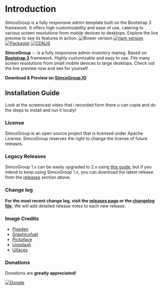 # Introduction

SimcoGroup is a fully responsive admin template built on the Bootstrap 3 framework. It offers high customizability and ease of use, catering to various screen resolutions from mobile devices to desktops. Explore the live preview to see its features in action.
![Bower version](https://img.shields.io/bower/v/SimcoGroup.svg)
[![npm version](https://img.shields.io/npm/v/admin-lte.svg)](https://www.npmjs.com/package/admin-lte)
[![Packagist](https://img.shields.io/packagist/v/almasaeed2010/SimcoGroup.svg)](https://packagist.org/packages/almasaeed2010/SimcoGroup)
[![CDNJS](https://img.shields.io/cdnjs/v/admin-lte.svg)](https://cdnjs.com/libraries/admin-lte)

**SimcoGroup** -- is a fully responsive admin inventory maneg. Based on **[Bootstrap 3](https://github.com/twbs/bootstrap)** framework. Highly customizable and easy to use. Fits many screen resolutions from small mobile devices to large desktops. Check out the live preview now and see for yourself.

**Download & Preview on [SimcoGroup.IO](https://SimcoGroup.io)**

## Installation Guide

Look at the screencast video that i recorded form there u can copie and do the steps to install and run it localy!

### License

SimcoGroup is an open source project that is licensed under Apache License. SimcoGroup
reserves the right to change the license of future releases.

### Legacy Releases

SimcoGroup 1.x can be easily upgraded to 2.x using [this guide](https://SimcoGroup.io/themes/SimcoGroup/documentation/index.html#upgrade), but if you intend to keep using SimcoGroup 1.x, you can download the latest release from the [releases](https://github.com/almasaeed2010/SimcoGroup/releases) section above.

### Change log

**For the most recent change log, visit the [releases page](https://github.com/almasaeed2010/SimcoGroup/releases) or the [changelog file](https://github.com/almasaeed2010/SimcoGroup/blob/master/changelog.md).** We will add detailed release notes to each new release.

### Image Credits

-   [Pixeden](http://www.pixeden.com/psd-web-elements/flat-responsive-showcase-psd)
-   [Graphicsfuel](http://www.graphicsfuel.com/2013/02/13-high-resolution-blur-backgrounds/)
-   [Pickaface](http://pickaface.net/)
-   [Unsplash](https://unsplash.com/)
-   [Uifaces](http://uifaces.com/)

### Donations

Donations are **greatly appreciated!**

[![Donate](https://www.paypalobjects.com/en_US/i/btn/btn_donateCC_LG.gif "SimcoGroup Presentation")](https://www.paypal.com/cgi-bin/webscr?cmd=_s-xclick&hosted_button_id=629XCUSXBHCBC "Donate")
